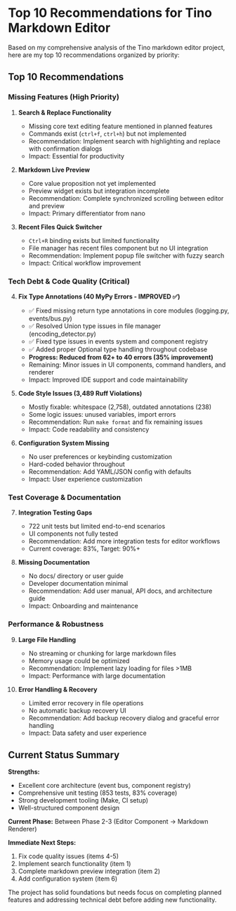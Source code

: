 # Top 10 Recommendations for Tino Markdown Editor

Based on my comprehensive analysis of the Tino markdown editor project, here are my top 10 recommendations organized by priority:

## **Top 10 Recommendations**

### **Missing Features (High Priority)**

1. **Search & Replace Functionality**
   - Missing core text editing feature mentioned in planned features
   - Commands exist (`ctrl+f`, `ctrl+h`) but not implemented
   - Recommendation: Implement search with highlighting and replace with confirmation dialogs
   - Impact: Essential for productivity

2. **Markdown Live Preview**
   - Core value proposition not yet implemented
   - Preview widget exists but integration incomplete
   - Recommendation: Complete synchronized scrolling between editor and preview
   - Impact: Primary differentiator from nano

3. **Recent Files Quick Switcher** 
   - `Ctrl+R` binding exists but limited functionality
   - File manager has recent files component but no UI integration
   - Recommendation: Implement popup file switcher with fuzzy search
   - Impact: Critical workflow improvement

### **Tech Debt & Code Quality (Critical)**

4. **Fix Type Annotations (40 MyPy Errors - IMPROVED ✅)** 
   - ✅ Fixed missing return type annotations in core modules (logging.py, events/bus.py)
   - ✅ Resolved Union type issues in file manager (encoding_detector.py)
   - ✅ Fixed type issues in events system and component registry
   - ✅ Added proper Optional type handling throughout codebase
   - **Progress: Reduced from 62+ to 40 errors (35% improvement)**
   - Remaining: Minor issues in UI components, command handlers, and renderer
   - Impact: Improved IDE support and code maintainability

5. **Code Style Issues (3,489 Ruff Violations)**
   - Mostly fixable: whitespace (2,758), outdated annotations (238)
   - Some logic issues: unused variables, import errors
   - Recommendation: Run `make format` and fix remaining issues
   - Impact: Code readability and consistency

6. **Configuration System Missing**
   - No user preferences or keybinding customization
   - Hard-coded behavior throughout
   - Recommendation: Add YAML/JSON config with defaults
   - Impact: User experience customization

### **Test Coverage & Documentation**

7. **Integration Testing Gaps**
   - 722 unit tests but limited end-to-end scenarios
   - UI components not fully tested 
   - Recommendation: Add more integration tests for editor workflows
   - Current coverage: 83%, Target: 90%+

8. **Missing Documentation**
   - No docs/ directory or user guide
   - Developer documentation minimal
   - Recommendation: Add user manual, API docs, and architecture guide
   - Impact: Onboarding and maintenance

### **Performance & Robustness**

9. **Large File Handling**
   - No streaming or chunking for large markdown files
   - Memory usage could be optimized
   - Recommendation: Implement lazy loading for files >1MB
   - Impact: Performance with large documentation

10. **Error Handling & Recovery**
    - Limited error recovery in file operations
    - No automatic backup recovery UI
    - Recommendation: Add backup recovery dialog and graceful error handling
    - Impact: Data safety and user experience

## **Current Status Summary**

**Strengths:**
- Excellent core architecture (event bus, component registry)  
- Comprehensive unit testing (853 tests, 83% coverage)
- Strong development tooling (Make, CI setup)
- Well-structured component design

**Current Phase:** Between Phase 2-3 (Editor Component → Markdown Renderer)

**Immediate Next Steps:**
1. Fix code quality issues (items 4-5)
2. Implement search functionality (item 1) 
3. Complete markdown preview integration (item 2)
4. Add configuration system (item 6)

The project has solid foundations but needs focus on completing planned features and addressing technical debt before adding new functionality.